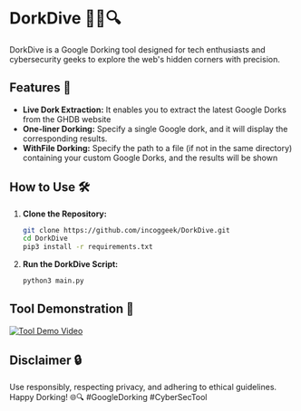 # DorkDive 🕵️‍♂️🔍

DorkDive is a Google Dorking tool designed for tech enthusiasts and cybersecurity geeks to explore the web's hidden corners with precision.

## Features 🚀
- **Live Dork Extraction:** It enables you to extract the latest Google Dorks from the GHDB website
- **One-liner Dorking:**  Specify a single Google dork, and it will display the corresponding results. 
- **WithFile Dorking:** Specify the path to a file (if not in the same directory) containing your custom Google Dorks, and the results will be shown

## How to Use 🛠️
1. **Clone the Repository:**
   ```bash
   git clone https://github.com/incoggeek/DorkDive.git
   cd DorkDive
   pip3 install -r requirements.txt
   ```

2. **Run the DorkDive Script:**
   ```bash
   python3 main.py
   ```
## Tool Demonstration 🎥
[![Tool Demo Video](https://img.youtube.com/vi/wpqa9vdQVRQ/0.jpg)](https://www.youtube.com/watch?v=wpqa9vdQVRQ&ab_channel=Incoggeek)

## Disclaimer 🔒
Use responsibly, respecting privacy, and adhering to ethical guidelines. Happy Dorking! 🌐🔍 #GoogleDorking #CyberSecTool
